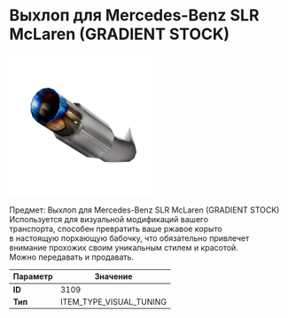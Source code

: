 # Выхлоп для Mercedes-Benz SLR McLaren (GRADIENT STOCK)

![Item Image](../img/3109.webp?raw=true)

Предмет: Выхлоп для Mercedes-Benz SLR McLaren (GRADIENT STOCK)<br>Используется для визуальной модификаций вашего<br>транспорта, способен превратить ваше ржавое корыто<br>в настоящую порхающую бабочку, что обязательно привлечет<br>внимание прохожих своим уникальным стилем и красотой.<br>Можно передавать и продавать.


| Параметр | Значение |
|----------|----------|
| **ID** | 3109 |
| **Тип** | ITEM_TYPE_VISUAL_TUNING |

